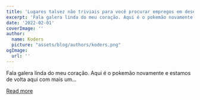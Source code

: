 ```yaml
---
title: 'Lugares talvez não triviais para você procurar empregos em desenvolvimento'
excerpt: 'Fala galera linda do meu coração. Aqui é o pokemão novamente e estamos de volta aqui com mais um...'
date: '2022-02-01'
coverImage: ''
author:
  name: Koders
  picture: "assets/blog/authors/koders.png"
ogImage:
  url: ''
---
```


Fala galera linda do meu coração. Aqui é o pokemão novamente e estamos de volta aqui com mais um...

[Read more](https://dev.to/pokemaobr/lugares-talvez-nao-triviais-para-voce-procurar-empregos-em-desenvolvimento-1jl5)
